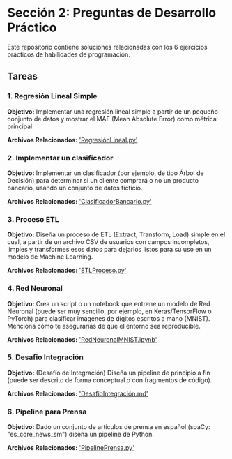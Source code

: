 # Sección 2: Preguntas de Desarrollo Práctico

Este repositorio contiene soluciones relacionadas con los 6 ejercicios prácticos de habilidades de programación.

## Tareas

### **1. Regresión Lineal Simple**

**Objetivo:** Implementar una regresión lineal simple a partir de un pequeño conjunto de datos y mostrar el MAE (Mean Absolute Error) como métrica principal.

**Archivos Relacionados:** ['RegresiónLineal.py']('RegresiónLineal.py')

### **2. Implementar un clasificador**

**Objetivo:** Implementar un clasificador (por ejemplo, de tipo Árbol de Decisión) para determinar si un cliente comprará o no un producto bancario, usando un conjunto de datos ficticio.

**Archivos Relacionados:** ['ClasificadorBancario.py']('ClasificadorBancario.py')

### **3. Proceso ETL**

**Objetivo:** Diseña un proceso de ETL (Extract, Transform, Load) simple en el cual, a partir de un archivo CSV de usuarios con campos incompletos, limpies y transformes esos datos para dejarlos listos para su uso en un modelo de Machine Learning.

**Archivos Relacionados:** ['ETLProceso.py']('ETLProceso.py')

### **4. Red Neuronal**

**Objetivo:** Crea un script o un notebook que entrene un modelo de Red Neuronal (puede ser muy sencillo, por ejemplo, en Keras/TensorFlow o PyTorch) para clasificar imágenes de dígitos escritos a mano (MNIST). Menciona cómo te asegurarías de que el entorno sea reproducible.

**Archivos Relacionados:** ['RedNeuronalMNIST.ipynb']('RedNeuronalMNIST.ipynb')

### **5. Desafio Integración**

**Objetivo:** (Desafío de Integración) Diseña un pipeline de principio a fin (puede ser descrito de forma conceptual o con fragmentos de código).

**Archivos Relacionados:** ['DesafioIntegración.md']('DesafioIntegración.md')

### **6. Pipeline para Prensa**

**Objetivo:** Dado un conjunto de artículos de prensa en español (spaCy: "es_core_news_sm") diseña un pipeline de Python. 

**Archivos Relacionados:** ['PipelinePrensa.py']('PipelinePrensa.py')

